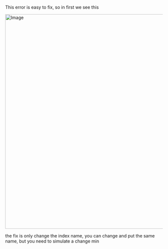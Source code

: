 This error is easy to fix, so in first we see this

<img width="1321" height="685" alt="Image" src="https://github.com/user-attachments/assets/ade12f41-579d-4c8e-b378-99db8611e9c9" />

the fix is only change the index name, you can change and put the same name, but you need to simulate a change min
